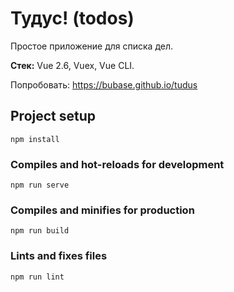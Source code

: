 # Тудус! (todos)
Простое приложение для списка дел.

**Стек:** Vue 2.6, Vuex, Vue CLI.

Попробовать: https://bubase.github.io/tudus

## Project setup
```
npm install
```

### Compiles and hot-reloads for development
```
npm run serve
```

### Compiles and minifies for production
```
npm run build
```

### Lints and fixes files
```
npm run lint
```
